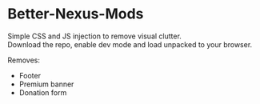 # Better-Nexus-Mods

Simple CSS and JS injection to remove visual clutter.<br>
Download the repo, enable dev mode and load unpacked to your browser.

Removes:<br>
- Footer
- Premium banner
- Donation form
